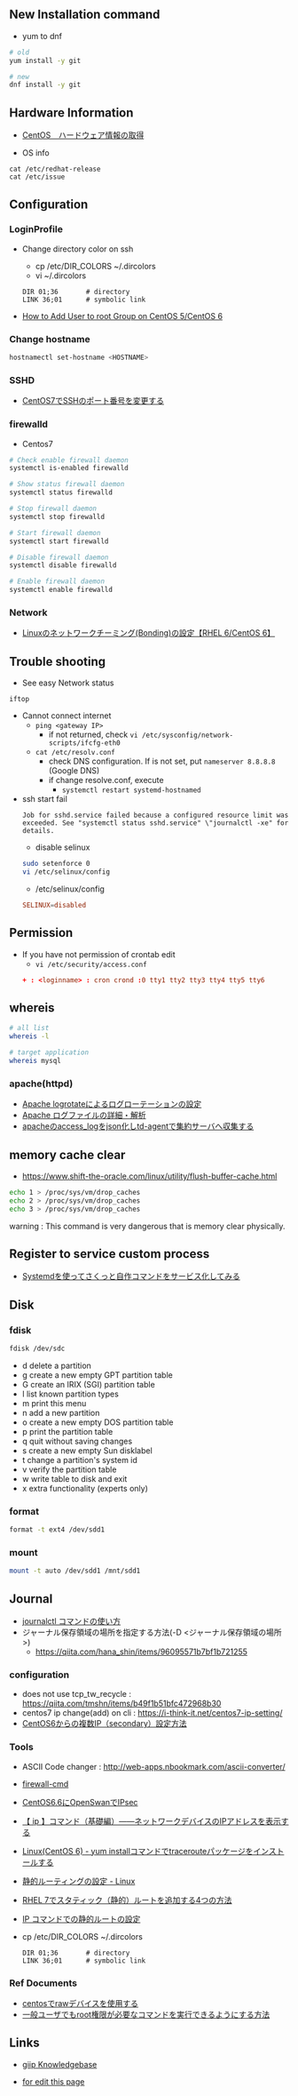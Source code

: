 ## New Installation command

- yum to dnf
```sh
# old
yum install -y git

# new
dnf install -y git 
```

## Hardware Information

* [CentOS　ハードウェア情報の取得](https://ex1.m-yabe.com/archives/1881)

* OS info
```
cat /etc/redhat-release 
cat /etc/issue
```

## Configuration

### LoginProfile

* Change directory color on ssh
  * cp /etc/DIR_COLORS ~/.dircolors
  * vi ~/.dircolors
   ```vim
   DIR 01;36       # directory
   LINK 36;01      # symbolic link 
   ```

* [How to Add User to root Group on CentOS 5/CentOS 6](https://webhostinggeeks.com/howto/how-to-add-user-to-root-group-on-centos-5-7/)

### Change hostname

```sh
hostnamectl set-hostname <HOSTNAME>
```

### SSHD

* [CentOS7でSSHのポート番号を変更する](https://qiita.com/fk_2000/items/019b62818e34be973227)

### firewalld

* Centos7
```sh
# Check enable firewall daemon
systemctl is-enabled firewalld

# Show status firewall daemon
systemctl status firewalld

# Stop firewall daemon
systemctl stop firewalld

# Start firewall daemon
systemctl start firewalld

# Disable firewall daemon
systemctl disable firewalld

# Enable firewall daemon
systemctl enable firewalld

```

### Network

* [Linuxのネットワークチーミング(Bonding)の設定【RHEL 6/CentOS 6】](https://tech-mmmm.blogspot.com/2016/05/linuxbonding.html)

## Trouble shooting

* See easy Network status
```
iftop
```

* Cannot connect internet
  * `ping <gateway IP>`
    * if not returned, check `vi /etc/sysconfig/network-scripts/ifcfg-eth0`
  * `cat /etc/resolv.conf`
    * check DNS configuration. If is not set, put `nameserver 8.8.8.8` (Google DNS)
    * if change resolve.conf, execute 
      * `systemctl restart systemd-hostnamed`
* ssh start fail
  ```
  Job for sshd.service failed because a configured resource limit was exceeded. See "systemctl status sshd.service" \"journalctl -xe" for details.
  ```
  * disable selinux
  ```sh
  sudo setenforce 0
  vi /etc/selinux/config
  ```
  * /etc/selinux/config
  ```conf
  SELINUX=disabled
  ```


## Permission

* If you have not permission of crontab edit
  * `vi /etc/security/access.conf`
  ```conf
  + : <loginname> : cron crond :0 tty1 tty2 tty3 tty4 tty5 tty6
  ```

## whereis

```sh
# all list
whereis -l

# target application
whereis mysql
```

### apache(httpd)

* [Apache logrotateによるログローテーションの設定](https://itsakura.com/centos-apache-log)
* [Apache ログファイルの詳細・解析](https://httpd.apache.org/docs/2.4/ja/logs.html)
* [apacheのaccess_logをjson化しtd-agentで集約サーバへ収集する](https://ogugu.hateblo.jp/entry/2018/08/03/153930)

## memory cache clear
* https://www.shift-the-oracle.com/linux/utility/flush-buffer-cache.html
```sh
echo 1 > /proc/sys/vm/drop_caches
echo 2 > /proc/sys/vm/drop_caches
echo 3 > /proc/sys/vm/drop_caches
```
warning : This command is very dangerous that is memory clear physically.

## Register to service custom process

* [Systemdを使ってさくっと自作コマンドをサービス化してみる](https://qiita.com/DQNEO/items/0b5d0bc5d3cf407cb7ff)

## Disk

### fdisk

```sh
fdisk /dev/sdc
```
- d   delete a partition
- g   create a new empty GPT partition table
- G   create an IRIX (SGI) partition table
- l   list known partition types
- m   print this menu
- n   add a new partition
- o   create a new empty DOS partition table
- p   print the partition table
- q   quit without saving changes
- s   create a new empty Sun disklabel
- t   change a partition's system id
- v   verify the partition table
- w   write table to disk and exit
- x   extra functionality (experts only)

### format

```sh
format -t ext4 /dev/sdd1
```

### mount

```sh
mount -t auto /dev/sdd1 /mnt/sdd1
```

## Journal

* [journalctl コマンドの使い方](https://qiita.com/hana_shin/items/96095571b7bf1b721255)
* ジャーナル保存領域の場所を指定する方法(-D <ジャーナル保存領域の場所>)
  * https://qiita.com/hana_shin/items/96095571b7bf1b721255

### configuration

* does not use tcp_tw_recycle : https://qiita.com/tmshn/items/b49f1b51bfc472968b30
* centos7 ip change(add) on cli : https://i-think-it.net/centos7-ip-setting/
* [CentOS6からの複数IP（secondary）設定方法](https://www.server-memo.net/centos-settings/network/nic-secondary.html)

### Tools

* ASCII Code changer : http://web-apps.nbookmark.com/ascii-converter/

* [firewall-cmd](https://qiita.com/kenjjiijjii/items/1057af2dddc34022b09e)
* [CentOS6.6にOpenSwanでIPsec](http://kumakake.com/linux/3475)
* [【 ip 】コマンド（基礎編）――ネットワークデバイスのIPアドレスを表示する](https://atmarkit.itmedia.co.jp/ait/articles/1709/22/news019.html)
* [Linux(CentOS 6) - yum installコマンドでtracerouteパッケージをインストールする](https://nobuneko.com/blog/archives/2013/05/linux_centos_6_yum_install_traceroute.html)
* [静的ルーティングの設定 - Linux](https://qiita.com/kooohei/items/b0931ae210911cc52adc)
* [RHEL 7でスタティック（静的）ルートを追加する4つの方法](https://minory.org/linux-static-route.html)
* [IP コマンドでの静的ルートの設定](https://access.redhat.com/documentation/ja-jp/red_hat_enterprise_linux/7/html/networking_guide/sec-configuring_static_routes_with_ip_commands)
* cp /etc/DIR_COLORS ~/.dircolors
  ```vim
  DIR 01;36       # directory
  LINK 36;01      # symbolic link 
  ```

### Ref Documents

* [centosでrawデバイスを使用する](https://qiita.com/kuritayu/items/c8af2b15f98f9679c2d9)
* [一般ユーザでもroot権限が必要なコマンドを実行できるようにする方法](https://qiita.com/hana_shin/items/fe077d8910dba449b840)

## Links

* [giip Knowledgebase](https://github.com/LowyShin/KnowledgeBase/wiki)

* [for edit this page](https://github.com/LowyShin/KnowledgeBase/tree/master/wiki/CentOS/README.md)
